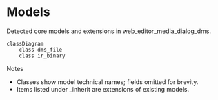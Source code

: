 # Models

Detected core models and extensions in web_editor_media_dialog_dms.

```mermaid
classDiagram
    class dms_file
    class ir_binary
```

Notes
- Classes show model technical names; fields omitted for brevity.
- Items listed under _inherit are extensions of existing models.
